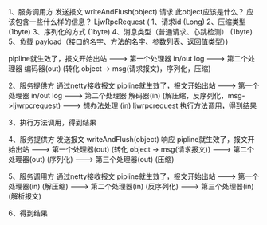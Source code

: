 1、服务调用方
发送报文 writeAndFlush(object) 请求
此object应该是什么？ 应该包含一些什么样的信息？
LjwRpcRequest (
1、请求id (Long) 
2、压缩类型 (1byte)
3、序列化的方式 (1byte)
4、消息类型（普通请求、心跳检测） (1byte)
5、负载 payload（接口的名字、方法的名字、参数列表、返回值类型）)

pipline就生效了，报文开始出站
   ---> 第一个处理器 in/out log
   ---> 第二个处理器 编码器(out) (转化 object -> msg(请求报文)，序列化，压缩)


2、服务提供方
通过netty接收报文
pipline就生效了，报文开始出站
---> 第一个处理器 in/out log
---> 第二个处理器 解码器(in) (解压缩，反序列化，msg->ljwrpcrequest)
---> 想办法处理 (in) ljwrpcrequest 执行方法调用，得到结果


3、执行方法调用，得到结果

4、服务提供方
发送报文 writeAndFlush(object) 响应
pipline就生效了，报文开始出站
---> 第一个处理器(out) (转化 object -> msg(请求报文))
---> 第二个处理器(out) (序列化)
---> 第三个处理器(out) (压缩)

5、服务调用方
通过netty接收报文
pipline就生效了，报文开始出站
---> 第一个处理器(in) (解压缩)
---> 第二个处理器(in) (反序列化)
---> 第三个处理器(in) (解析报文)

6、得到结果
